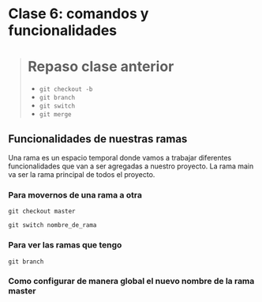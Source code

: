 # Clase 6: comandos y funcionalidades

> # Repaso clase anterior
>
> - `git checkout -b`
> - `git branch`
> - `git switch`
> - `git merge`

## Funcionalidades de nuestras ramas
Una rama es un espacio temporal donde vamos a trabajar diferentes 
funcionalidades que van a ser agregadas a nuestro proyecto.
La rama main va ser la rama principal de todos el proyecto.



### Para movernos de una rama a otra

```
git checkout master

git switch nombre_de_rama
```
### Para ver las ramas que tengo

```
git branch
```

### Como configurar de manera global el nuevo nombre de la rama master

